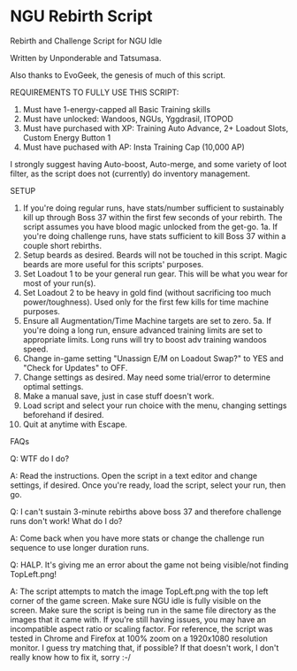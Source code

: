 # NGU Rebirth Script

Rebirth and Challenge Script for NGU Idle

Written by Unponderable and Tatsumasa.

Also thanks to EvoGeek, the genesis of much of this script.

REQUIREMENTS TO FULLY USE THIS SCRIPT:
1. Must have 1-energy-capped all Basic Training skills
2. Must have unlocked: Wandoos, NGUs, Yggdrasil, ITOPOD
3. Must have purchased with XP: Training Auto Advance, 2+ Loadout Slots, Custom Energy Button 1
4. Must have puchased with AP: Insta Training Cap (10,000 AP)

I strongly suggest having Auto-boost, Auto-merge, and some variety of loot filter, as the script does not (currently) do inventory management.

SETUP
1. If you're doing regular runs, have stats/number sufficient to sustainably kill up through Boss 37 within the first few seconds of your rebirth. The script assumes you have blood magic unlocked from the get-go.
1a. If you're doing challenge runs, have stats sufficient to kill Boss 37 within a couple short rebirths.
2. Setup beards as desired. Beards will not be touched in this script. Magic beards are more useful for this scripts' purposes.
3. Set Loadout 1 to be your general run gear. This will be what you wear for most of your run(s).
4. Set Loadout 2 to be heavy in gold find (without sacrificing too much power/toughness). Used only for the first few kills for time machine purposes.
5. Ensure all Augmentation/Time Machine targets are set to zero.
5a. If you're doing a long run, ensure advanced training limits are set to appropriate limits. Long runs will try to boost adv training wandoos speed.
6. Change in-game setting "Unassign E/M on Loadout Swap?" to YES and "Check for Updates" to OFF.
7. Change settings as desired. May need some trial/error to determine optimal settings.
8. Make a manual save, just in case stuff doesn't work.
9. Load script and select your run choice with the menu, changing settings beforehand if desired.
10. Quit at anytime with Escape.

FAQs

Q: WTF do I do?

A: Read the instructions. Open the script in a text editor and change settings, if desired. Once you're ready, load the script, select your run, then go.

Q: I can't sustain 3-minute rebirths above boss 37 and therefore challenge runs don't work! What do I do?

A: Come back when you have more stats or change the challenge run sequence to use longer duration runs.

Q: HALP. It's giving me an error about the game not being visible/not finding TopLeft.png!

A: The script attempts to match the image TopLeft.png with the top left corner of the game screen. Make sure NGU idle is fully visible on the screen. Make sure the script is being run in the same file directory as the images that it came with. If you're still having issues, you may have an incompatible aspect ratio or scaling factor. For reference, the script was tested in Chrome and Firefox at 100% zoom on a 1920x1080 resolution monitor. I guess try matching that, if possible? If that doesn't work, I don't really know how to fix it, sorry :-/
